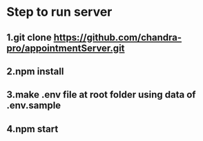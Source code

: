 # Step to run server
## 1.git clone https://github.com/chandra-pro/appointmentServer.git
## 2.npm install
## 3.make .env file at root folder using data of .env.sample
## 4.npm start